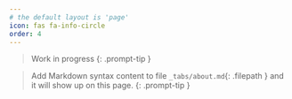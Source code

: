 ```yaml
---
# the default layout is 'page'
icon: fas fa-info-circle
order: 4
---
```


> Work in progress
{: .prompt-tip }

> Add Markdown syntax content to file `_tabs/about.md`{: .filepath } and it will show up on this page.
{: .prompt-tip }
